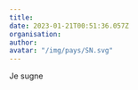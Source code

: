 ```yaml
---
title: 
date: 2023-01-21T00:51:36.057Z
organisation: 
author: 
avatar: "/img/pays/SN.svg"
---
```


Je sugne